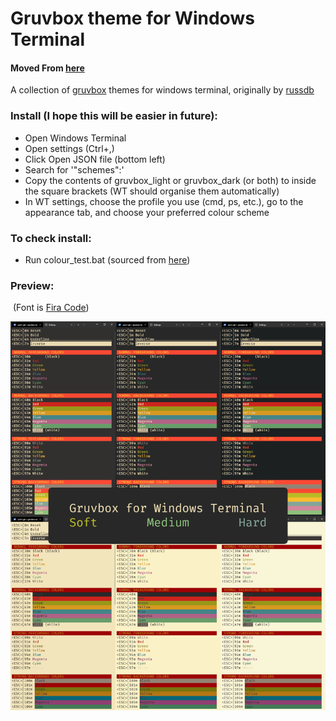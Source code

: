 # Gruvbox theme for Windows Terminal

#### Moved From [here](https://github.com/ZeusOfTheCrows/gruvbox-windows-terminal)

A collection of [gruvbox](https://github.com/gruvbox-community/gruvbox) themes for windows terminal, originally by [russdb](https://github.com/russdb/gruvbox-windows-terminal)

### Install  (I hope this will be easier in future):

 * Open Windows Terminal
 * Open settings (Ctrl+,)
 * Click Open JSON file (bottom left)
 * Search for '"schemes":'
 * Copy the contents of gruvbox_light or gruvbox_dark (or both) to inside the square brackets (WT should organise them automatically)
 * In WT settings, choose the profile you use (cmd, ps, etc.), go to the appearance tab, and choose your preferred colour scheme

### To check install:

* Run colour_test.bat (sourced from [here](https://gist.githubusercontent.com/mlocati/fdabcaeb8071d5c75a2d51712db24011/raw/b710612d6320df7e146508094e84b92b34c77d48/win10colors.cmd))

### Preview:

​	(Font is [Fira Code](https://github.com/tonsky/FiraCode))

![](./preview.png)
